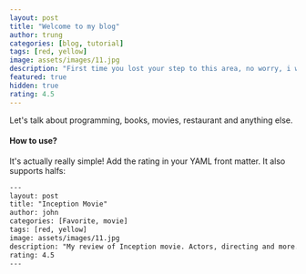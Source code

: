 ```yaml
---
layout: post
title: "Welcome to my blog"
author: trung
categories: [blog, tutorial]
tags: [red, yellow]
image: assets/images/11.jpg
description: "First time you lost your step to this area, no worry, i will guide you."
featured: true
hidden: true
rating: 4.5
---
```


Let's talk about programming, books, movies, restaurant and anything else.

#### How to use?

It's actually really simple! Add the rating in your YAML front matter. It also supports halfs:

```html
---
layout: post
title: "Inception Movie"
author: john
categories: [Favorite, movie]
tags: [red, yellow]
image: assets/images/11.jpg
description: "My review of Inception movie. Actors, directing and more."
rating: 4.5
---
```
